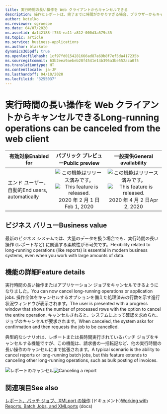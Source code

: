 ```yaml
---
title: 実行時間の長い操作を Web クライアントからキャンセルできる
description: 操作とレポートは、完了までに時間がかかりすぎる場合、ブラウザーからキャンセルできます。
author: kotelko
ms.reviewer: sgroespe
ms.date: 04/07/2020
ms.assetid: da142188-f753-ea11-a812-000d3a579c35
ms.topic: article
ms.service: business-applications
ms.author: blazkote
dynamics365pdf: true
ms.openlocfilehash: 1cf97fd0154281666ad87a69b8f7ef5da417235b
ms.sourcegitcommit: 63b2eea9aebeb28f4541e14b396a3be552aca0f5
ms.translationtype: HT
ms.contentlocale: ja-JP
ms.lasthandoff: 04/10/2020
ms.locfileid: "3255037"
---
```

# <a name="long-running-operations-can-be-canceled-from-the-web-client"></a><span data-ttu-id="f4ae7-103">実行時間の長い操作を Web クライアントからキャンセルできる</span><span class="sxs-lookup"><span data-stu-id="f4ae7-103">Long-running operations can be canceled from the web client</span></span>


| <span data-ttu-id="f4ae7-104">有効対象</span><span class="sxs-lookup"><span data-stu-id="f4ae7-104">Enabled for</span></span>    |  <span data-ttu-id="f4ae7-105">パブリック プレビュー</span><span class="sxs-lookup"><span data-stu-id="f4ae7-105">Public preview</span></span> | <span data-ttu-id="f4ae7-106">一般提供</span><span class="sxs-lookup"><span data-stu-id="f4ae7-106">General availability</span></span> | 
| ---------- | :----------: |:----------: |
|<span data-ttu-id="f4ae7-107">エンド ユーザー、自動的</span><span class="sxs-lookup"><span data-stu-id="f4ae7-107">End users, automatically</span></span>|<span data-ttu-id="f4ae7-108">![この機能はリリース済みです。](/dynamics365-release-plan/media/green-checkmark.png "この機能はリリース済みです。")</span><span class="sxs-lookup"><span data-stu-id="f4ae7-108">![This feature is released.](/dynamics365-release-plan/media/green-checkmark.png "This feature is released.")</span></span> <span data-ttu-id="f4ae7-109">2020 年 2 月 1 日</span><span class="sxs-lookup"><span data-stu-id="f4ae7-109">Feb 1, 2020</span></span>| <span data-ttu-id="f4ae7-110">![この機能はリリース済みです。](/dynamics365-release-plan/media/green-checkmark.png "この機能はリリース済みです。")</span><span class="sxs-lookup"><span data-stu-id="f4ae7-110">![This feature is released.](/dynamics365-release-plan/media/green-checkmark.png "This feature is released.")</span></span> <span data-ttu-id="f4ae7-111">2020 年 4 月 2 日</span><span class="sxs-lookup"><span data-stu-id="f4ae7-111">Apr 2, 2020</span></span>|


## <a name="business-value"></a><span data-ttu-id="f4ae7-112">ビジネス バリュー</span><span class="sxs-lookup"><span data-stu-id="f4ae7-112">Business value</span></span>
<!-- bv start -->
<span data-ttu-id="f4ae7-113">最新のビジネス システムでは、大量のデータを扱う場合でも、実行時間の長い操作 (レポートなど) に関連する柔軟性が不可欠です。</span><span class="sxs-lookup"><span data-stu-id="f4ae7-113">Flexibility related to long-running operations (like reports) is essential in modern business systems, even when you work with large amounts of data.</span></span>
<!-- bv end -->



## <a name="feature-details"></a><span data-ttu-id="f4ae7-114">機能の詳細</span><span class="sxs-lookup"><span data-stu-id="f4ae7-114">Feature details</span></span>
<!--feature detail start -->
<span data-ttu-id="f4ae7-115">実行時間の長い操作またはアプリケーション ジョブをキャンセルできるようになりました。</span><span class="sxs-lookup"><span data-stu-id="f4ae7-115">You can now cancel long-running operations or application jobs.</span></span> <span data-ttu-id="f4ae7-116">操作全体をキャンセルするオプションを備えた処理済みの行数を示す進行状況ウィンドウが表示されます。</span><span class="sxs-lookup"><span data-stu-id="f4ae7-116">The user is presented with a progress window that shows the number of processed rows with the option to cancel the entire operation.</span></span> <span data-ttu-id="f4ae7-117">キャンセルされると、システムによって確認を求められ、ジョブのキャンセルが要求されます。</span><span class="sxs-lookup"><span data-stu-id="f4ae7-117">When canceled, the system asks for confirmation and then requests the job to be cancelled.</span></span>

<span data-ttu-id="f4ae7-118">典型的なシナリオは、レポートまたは長時間実行されているバッチ ジョブをキャンセルする機能ですが、この機能は、請求書の一括転記など、他の実行時間の長い操作のキャンセルにまで拡張されます。</span><span class="sxs-lookup"><span data-stu-id="f4ae7-118">A typical scenario is the ability to cancel reports or long-running batch jobs, but this feature extends to canceling other long-running operations, such as bulk posting of invoices.</span></span>
<!--feature detail end -->

<span data-ttu-id="f4ae7-119">![レポートのキャンセル](media/cancel-report.png "レポートのキャンセル")</span><span class="sxs-lookup"><span data-stu-id="f4ae7-119">![Canceling a report](media/cancel-report.png "Canceling a report")</span></span>
<!-- Picture 1 -->









## <a name="see-also"></a><span data-ttu-id="f4ae7-120">関連項目</span><span class="sxs-lookup"><span data-stu-id="f4ae7-120">See also</span></span>

<!--docs start-->
<span data-ttu-id="f4ae7-121">[レポート、バッチ ジョブ、XMLport の操作](https://docs.microsoft.com/dynamics365/business-central/ui-work-report) (ドキュメント)</span><span class="sxs-lookup"><span data-stu-id="f4ae7-121">[Working with Reports, Batch Jobs, and XMLports](https://docs.microsoft.com/dynamics365/business-central/ui-work-report) (docs)</span></span>
<!--docs end-->
